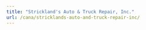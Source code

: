 ```yaml
---
title: "Strickland's Auto & Truck Repair, Inc."
url: /cana/stricklands-auto-and-truck-repair-inc/
---
```

